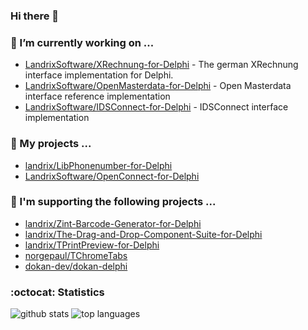 ### Hi there 👋

### 🔭 I’m currently working on ...

- [LandrixSoftware/XRechnung-for-Delphi](https://github.com/LandrixSoftware/XRechnung-for-Delphi) - The german XRechnung interface implementation for Delphi.
- [LandrixSoftware/OpenMasterdata-for-Delphi](https://github.com/LandrixSoftware/OpenMasterdata-for-Delphi) - Open Masterdata interface reference implementation
- [LandrixSoftware/IDSConnect-for-Delphi](https://github.com/LandrixSoftware/IDSConnect-for-Delphi) - IDSConnect interface implementation

### 🔭 My projects ...

- [landrix/LibPhonenumber-for-Delphi](https://github.com/landrix/LibPhonenumber-for-Delphi)
- [LandrixSoftware/OpenConnect-for-Delphi](https://github.com/LandrixSoftware/OpenConnect-for-Delphi)

### 🔭 I'm supporting the following projects ...

- [landrix/Zint-Barcode-Generator-for-Delphi](https://github.com/landrix/Zint-Barcode-Generator-for-Delphi)
- [landrix/The-Drag-and-Drop-Component-Suite-for-Delphi](https://github.com/landrix/The-Drag-and-Drop-Component-Suite-for-Delphi)
- [landrix/TPrintPreview-for-Delphi](https://github.com/landrix/TPrintPreview-for-Delphi)
- [norgepaul/TChromeTabs](https://github.com/norgepaul/TChromeTabs)
- [dokan-dev/dokan-delphi](https://github.com/dokan-dev/dokan-delphi)

### :octocat: Statistics

![github stats](https://github-readme-stats.vercel.app/api?username=landrix&show_icons=true&hide_title=true)
![top languages](https://github-readme-stats.vercel.app/api/top-langs/?username=landrix&layout=compact)


<!--
**landrix/landrix** is a ✨ _special_ ✨ repository because its `README.md` (this file) appears on your GitHub profile.

Here are some ideas to get you started:

- 🌱 I’m currently learning ...
- 👯 I’m looking to collaborate on ...
- 🤔 I’m looking for help with ...
- 💬 Ask me about ...
- 📫 How to reach me: ...
- 😄 Pronouns: ...
- ⚡ Fun fact: ...
-->
